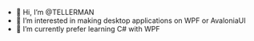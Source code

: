 - 👋 Hi, I’m @TELLERMAN
- 👀 I’m interested in making desktop applications on WPF or AvaloniaUI
- 🌱 I’m currently prefer learning C# with WPF

<!---
DIMORN/DIMORN is a ✨ special ✨ repository because its `README.md` (this file) appears on your GitHub profile.
You can click the Preview link to take a look at your changes.
--->
